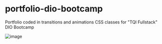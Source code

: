 # portfolio-dio-bootcamp
Portfolio coded in transitions and animations CSS classes for "TQI Fullstack" DIO Bootcamp


![image](https://user-images.githubusercontent.com/85136766/171553808-9dbc6956-1c83-4111-9ace-e7e0e4433e48.png)
